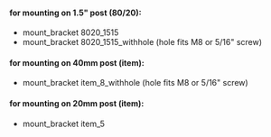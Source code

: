 

#### for mounting on 1.5" post (80/20):
- mount_bracket 8020_1515
- mount_bracket 8020_1515_withhole (hole fits M8 or 5/16" screw)


#### for mounting on 40mm post (item):
- mount_bracket item_8_withhole (hole fits M8 or 5/16" screw)


#### for mounting on 20mm post (item):
- mount_bracket item_5